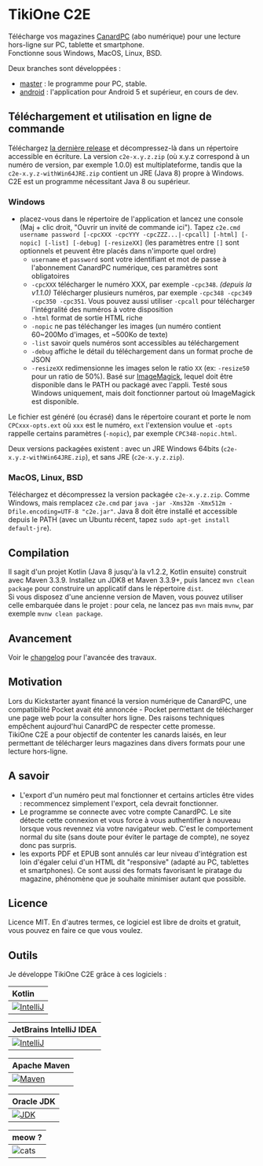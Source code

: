 # TikiOne C2E

Télécharge vos magazines [CanardPC](https://www.canardpc.com/) (abo numérique) pour une lecture hors-ligne sur PC, tablette et smartphone.  
Fonctionne sous Windows, MacOS, Linux, BSD.

Deux branches sont développées :

* [master](https://github.com/jonathanlermitage/tikione-c2e) : le programme pour PC, stable.
* [android](https://github.com/jonathanlermitage/tikione-c2e/tree/android) : l'application pour Android 5 et supérieur, en cours de dev.

## Téléchargement et utilisation en ligne de commande

Téléchargez [la dernière release](https://github.com/jonathanlermitage/tikione-c2e/releases) et décompressez-là dans un répertoire accessible en écriture. La version ``c2e-x.y.z.zip`` (où x.y.z correspond à un numéro de version, par exemple 1.0.0) est multiplateforme, tandis que la ``c2e-x.y.z-withWin64JRE.zip`` contient un JRE (Java 8) propre à Windows. C2E est un programme nécessitant Java 8 ou supérieur.

### Windows

* placez-vous dans le répertoire de l'application et lancez une console (Maj + clic droit, "Ouvrir un invité de commande ici"). Tapez ``c2e.cmd username password [-cpcXXX -cpcYYY -cpcZZZ...|-cpcall] [-html] [-nopic] [-list] [-debug] [-resizeXX]`` (les paramètres entre ``[]`` sont optionnels et peuvent être placés dans n'importe quel ordre)
  * ``username`` et ``password`` sont votre identifiant et mot de passe à l'abonnement CanardPC numérique, ces paramètres sont obligatoires
  * ``-cpcXXX`` télécharger le numéro XXX, par exemple ``-cpc348``.  *(depuis la v1.1.0)* Télécharger plusieurs numéros, par exemple ``-cpc348 -cpc349 -cpc350 -cpc351``. Vous pouvez aussi utiliser ``-cpcall`` pour télécharger l'intégralité des numéros à votre disposition
  * ``-html`` format de sortie HTML riche
  * ``-nopic`` ne pas téléchanger les images (un numéro contient 60~200Mo d'images, et ~500Ko de texte)
  * ``-list`` savoir quels numéros sont accessibles au téléchargement 
  * ``-debug`` affiche le détail du téléchargement dans un format proche de JSON
  * ``-resizeXX`` redimensionne les images selon le ratio `XX` (ex: `-resize50` pour un ratio de 50%). Basé sur [ImageMagick](http://www.imagemagick.org), lequel doit être disponible dans le PATH ou packagé avec l'appli. Testé sous Windows uniquement, mais doit fonctionner partout où ImageMagick est disponible.
    
Le fichier est généré (ou écrasé) dans le répertoire courant et porte le nom ``CPCxxx-opts.ext`` où ``xxx`` est le numéro, ``ext`` l'extension voulue et ``-opts`` rappelle certains paramètres (``-nopic``), par exemple ``CPC348-nopic.html``.

Deux versions packagées existent : avec un JRE Windows 64bits (``c2e-x.y.z-withWin64JRE.zip``), et sans JRE (``c2e-x.y.z.zip``).

### MacOS, Linux, BSD

Téléchargez et décompressez la version packagée ``c2e-x.y.z.zip``. Comme Windows, mais remplacez ``c2e.cmd`` par ``java -jar -Xms32m -Xmx512m -Dfile.encoding=UTF-8 "c2e.jar"``. Java 8 doit être installé et accessible depuis le PATH (avec un Ubuntu récent, tapez ``sudo apt-get install default-jre``).

## Compilation

Il sagit d'un projet Kotlin (Java 8 jusqu'à la v1.2.2, Kotlin ensuite) construit avec Maven 3.3.9. Installez un JDK8 et Maven 3.3.9+, puis lancez ``mvn clean package`` pour construire un applicatif dans le répertoire ``dist``.  
Si vous disposez d'une ancienne version de Maven, vous pouvez utiliser celle embarquée dans le projet : pour cela, ne lancez pas ``mvn`` mais ``mvnw``, par exemple ``mvnw clean package``.

## Avancement

Voir le [changelog](https://github.com/jonathanlermitage/tikione-c2e/blob/master/CHANGELOG.md) pour l'avancée des travaux.

## Motivation

Lors du Kickstarter ayant financé la version numérique de CanardPC, une compatibilité Pocket avait été annoncée - Pocket permettant de télécharger une page web pour la consulter hors ligne. Des raisons techniques empêchent aujourd'hui CanardPC de respecter cette promesse.  
TikiOne C2E a pour objectif de contenter les canards laisés, en leur permettant de télécharger leurs magazines dans divers formats pour une lecture hors-ligne.  

## A savoir

* L'export d'un numéro peut mal fonctionner et certains articles être vides : recommencez simplement l'export, cela devrait fonctionner.
* Le programme se connecte avec votre compte CanardPC. Le site détecte cette connexion et vous force à vous authentifier à nouveau lorsque vous revennez via votre navigateur web. C'est le comportement normal du site (sans doute pour éviter le partage de compte), ne soyez donc pas surpris.
* les exports PDF et EPUB sont annulés car leur niveau d'intégration est loin d'égaler celui d'un HTML dit "responsive" (adapté au PC, tablettes et smartphones). Ce sont aussi des formats favorisant le piratage du magazine, phénomène que je souhaite minimiser autant que possible.

## Licence

Licence MIT. En d'autres termes, ce logiciel est libre de droits et gratuit, vous pouvez en faire ce que vous voulez.

## Outils

Je développe TikiOne C2E grâce à ces logiciels :

|Kotlin|
|:--|
|[![IntelliJ](https://raw.githubusercontent.com/jonathanlermitage/tikione-c2e/master/misc/logo_kotlin.png)](https://kotlinlang.org/)|

|JetBrains IntelliJ IDEA|
|:--|
|[![IntelliJ](https://raw.githubusercontent.com/jonathanlermitage/tikione-c2e/master/misc/logo_intellij.png)](https://www.jetbrains.com/idea/)|

|Apache Maven|
|:--|
|[![Maven](https://raw.githubusercontent.com/jonathanlermitage/tikione-c2e/master/misc/logo_maven.png)](https://maven.apache.org)|

|Oracle JDK|
|:--|
|[![JDK](https://raw.githubusercontent.com/jonathanlermitage/tikione-c2e/master/misc/logo_java.png)](http://www.oracle.com/technetwork/java/javase/downloads/index.html)|

|meow ?|
|:--|
|![cats](https://raw.githubusercontent.com/jonathanlermitage/tikione-c2e/master/misc/cats.gif)|

